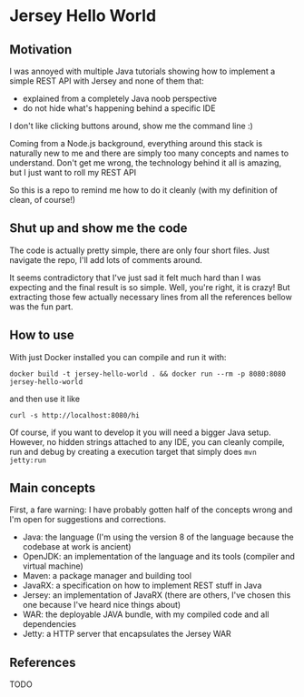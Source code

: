 # Jersey Hello World

## Motivation

I was annoyed with multiple Java tutorials showing how to implement a simple REST API with Jersey and none of them that:

- explained from a completely Java noob perspective
- do not hide what's happening behind a specific IDE

I don't like clicking buttons around, show me the command line :)

Coming from a Node.js background, everything around this stack is naturally new to me and there are simply too many concepts and names to understand.
Don't get me wrong, the technology behind it all is amazing, but I just want to roll my REST API

So this is a repo to remind me how to do it cleanly (with my definition of clean, of course!)

## Shut up and show me the code

The code is actually pretty simple, there are only four short files. Just navigate the repo, I'll add lots of comments around.

It seems contradictory that I've just sad it felt much hard than I was expecting and the final result is so simple.
Well, you're right, it is crazy! But extracting those few actually necessary lines from all the references bellow was the fun part.

## How to use

With just Docker installed you can compile and run it with:

```shell script
docker build -t jersey-hello-world . && docker run --rm -p 8080:8080 jersey-hello-world
```

and then use it like

```shell script
curl -s http://localhost:8080/hi 
```

Of course, if you want to develop it you will need a bigger Java setup.
However, no hidden strings attached to any IDE, you can cleanly compile, run and debug by creating a execution target that simply does `mvn jetty:run`

## Main concepts

First, a fare warning: I have probably gotten half of the concepts wrong and I'm open for suggestions and corrections.

* Java: the language (I'm using the version 8 of the language because the codebase at work is ancient)
* OpenJDK: an implementation of the language and its tools (compiler and virtual machine)
* Maven: a package manager and building tool
* JavaRX: a specification on how to implement REST stuff in Java
* Jersey: an implementation of JavaRX (there are others, I've chosen this one because I've heard nice things about)
* WAR: the deployable JAVA bundle, with my compiled code and all dependencies
* Jetty: a HTTP server that encapsulates the Jersey WAR

## References

TODO

